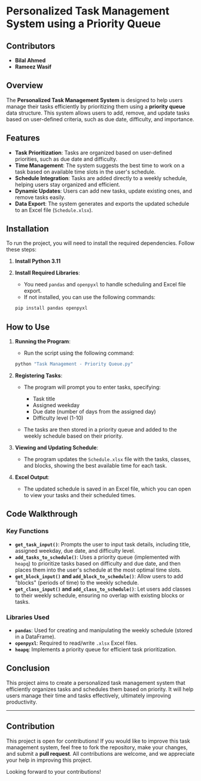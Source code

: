 # Personalized Task Management System using a Priority Queue
## Contributors
- **Bilal Ahmed**
- **Rameez Wasif**
## Overview

The **Personalized Task Management System** is designed to help users manage their tasks efficiently by prioritizing them using a **priority queue** data structure. This system allows users to add, remove, and update tasks based on user-defined criteria, such as due date, difficulty, and importance.

## Features

- **Task Prioritization**: Tasks are organized based on user-defined priorities, such as due date and difficulty.
- **Time Management**: The system suggests the best time to work on a task based on available time slots in the user's schedule.
- **Schedule Integration**: Tasks are added directly to a weekly schedule, helping users stay organized and efficient.
- **Dynamic Updates**: Users can add new tasks, update existing ones, and remove tasks easily.
- **Data Export**: The system generates and exports the updated schedule to an Excel file (`Schedule.xlsx`).

## Installation

To run the project, you will need to install the required dependencies. Follow these steps:

1. **Install Python 3.11**

2. **Install Required Libraries**:
   - You need `pandas` and `openpyxl` to handle scheduling and Excel file export.
   - If not installed, you can use the following commands:
   
   ```bash
   pip install pandas openpyxl
   ```

## How to Use

1. **Running the Program**:
   - Run the script using the following command:
   
   ```bash
   python "Task Management - Priority Queue.py"
   ```

2. **Registering Tasks**:
   - The program will prompt you to enter tasks, specifying:
     - Task title
     - Assigned weekday
     - Due date (number of days from the assigned day)
     - Difficulty level (1-10)
   
   - The tasks are then stored in a priority queue and added to the weekly schedule based on their priority.

3. **Viewing and Updating Schedule**:
   - The program updates the `Schedule.xlsx` file with the tasks, classes, and blocks, showing the best available time for each task.

4. **Excel Output**:
   - The updated schedule is saved in an Excel file, which you can open to view your tasks and their scheduled times.

## Code Walkthrough

### Key Functions

- **`get_task_input()`**: Prompts the user to input task details, including title, assigned weekday, due date, and difficulty level.
- **`add_tasks_to_schedule()`**: Uses a priority queue (implemented with `heapq`) to prioritize tasks based on difficulty and due date, and then places them into the user's schedule at the most optimal time slots.
- **`get_block_input()` and `add_block_to_schedule()`**: Allow users to add "blocks" (periods of time) to the weekly schedule.
- **`get_class_input()` and `add_class_to_schedule()`**: Let users add classes to their weekly schedule, ensuring no overlap with existing blocks or tasks.

### Libraries Used

- **`pandas`**: Used for creating and manipulating the weekly schedule (stored in a DataFrame).
- **`openpyxl`**: Required to read/write `.xlsx` Excel files.
- **`heapq`**: Implements a priority queue for efficient task prioritization.


## Conclusion

This project aims to create a personalized task management system that efficiently organizes tasks and schedules them based on priority. It will help users manage their time and tasks effectively, ultimately improving productivity.

---
## Contribution

This project is open for contributions! If you would like to improve this task management system, feel free to fork the repository, make your changes, and submit a **pull request**. All contributions are welcome, and we appreciate your help in improving this project.

Looking forward to your contributions!
